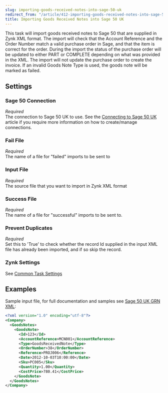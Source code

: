 ```yaml
---
slug: importing-goods-received-notes-into-sage-50-uk
redirect_from: "/article/412-importing-goods-received-notes-into-sage-50-uk"
title: Importing Goods Received Notes into Sage 50 UK
---
```

This task will import goods received notes to Sage 50 that are supplied in Zynk XML format. The import will check that the Account Reference and the Order Number match a valid purchase order in Sage, and that the item is correct for the order. During the import the status of the purchase order will be updated to either PART or COMPLETE depending on what was provided in the XML. The import will not update the purchase order to create the invoice. If an invalid Goods Note Type is used, the goods note will be marked as failed.

## Settings
### Sage 50 Connection
_Required_  
The connection to Sage 50 UK to use.  See the [Connecting to Sage 50 UK](connecting-to-sage-50-uk) article if you require more information on how to create/manage connections.

### Fail File
_Required_  
The name of a file for "failed" imports to be sent to   

### Input File
_Required_  
The source file that you want to import in Zynk XML format   

### Success File
_Required_  
The name of a file for "successful" imports to be sent to. 

### Prevent Duplicates
_Required_  
Set this to 'True' to check whether the record Id supplied in the input XML file has already been imported, and if so skip the record.

### Zynk Settings
See [Common Task Settings](common-task-settings)

## Examples
Sample input file, for full documentation and samples see [Sage 50 UK GRN XML](sage-50-uk-grn-xml):  

```xml
<?xml version="1.0" encoding="utf-8"?>
<Company>
  <GoodsNotes>
    <GoodsNote>
      <Id>123</Id>
      <AccountReference>MCN001</AccountReference>
      <Type>GoodsReceivedNote</Type>
      <OrderNumber>38</OrderNumber>
      <Reference>PROJ006</Reference>
      <Date>2012-10-03T10:00:00</Date>
      <Sku>PC005</Sku>
      <Quantity>1.00</Quantity>
      <CostPrice>780.41</CostPrice>
    </GoodsNote>
  </GoodsNotes>
</Company>
```